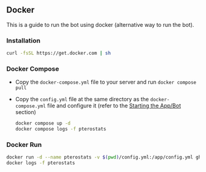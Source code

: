 ## Docker

This is a guide to run the bot using docker (alternative way to run the bot).

### Installation

```bash
curl -fsSL https://get.docker.com | sh
```

### Docker Compose

- Copy the `docker-compose.yml` file to your server and run `docker compose pull`
- Copy the `config.yml` file at the same directory as the `docker-compose.yml` file and configure it (refer to the [Starting the App/Bot](https://github.com/HirziDevs/PteroStats#starting-the-appbot) section)

    ```bash
    docker compose up -d
    docker compose logs -f pterostats
    ```

### Docker Run

```bash
docker run -d --name pterostats -v $(pwd)/config.yml:/app/config.yml ghcr.io/hirzidevs/pterostats:latest
docker logs -f pterostats
```